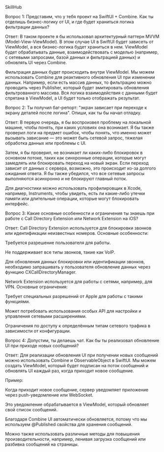 SkillHub

Вопрос 1:
Представим, что у тебя проект на SwiftUI + Combine. Как ты отделишь бизнес-логику от UI, и где будет храниться логика фильтрации данных?

Ответ:
В таком проекте я бы использовал архитектурный паттерн MVVM (Model-View-ViewModel). В этом случае UI в SwiftUI будет зависеть от ViewModel, а вся бизнес-логика будет храниться в нем. ViewModel будет обрабатывать данные, взаимодействовать с моделью (например, с сетевыми запросами, базой данных и фильтрацией данных) и обновлять UI через Combine.

Фильтрация данных будет происходить внутри ViewModel. Мы можем использовать Combine для реактивного обновления UI при изменении данных. Например, если есть массив данных, то фильтрацию можно проводить через Publisher, который будет эмитировать обновления фильтрованного массива. Вся логика взаимодействия с данными будет спрятана в ViewModel, а UI будет только отображать результат.

Вопрос 2:
Ты получил баг-репорт: "экран зависает при переходе к экрану деталей после логина". Опиши, как ты бы начал отладку.

Ответ:
В первую очередь, я бы воспроизвел проблему на локальной машине, чтобы понять, при каких условиях она возникает. Я бы также проверил логи на предмет ошибок, чтобы понять, что именно может вызывать зависание — это может быть сетевой запрос, тяжелая обработка данных или проблемы с UI.

Затем, я бы проверил, не возникает ли каких-либо блокировок в основном потоке, таких как синхронные операции, которые могут замедлять или блокировать переход на новый экран. Если переход зависит от данных с сервера, возможно, это происходит из-за долгого ожидания ответа. Я бы также убедился, что все сетевые запросы выполняются асинхронно и не блокируют главный поток.

Для диагностики можно использовать профилировщик в Xcode, например, Instruments, чтобы увидеть, есть ли какие-либо утечки памяти или длительные операции, которые могут блокировать интерфейс.

Вопрос 3:
Какие основные особенности и ограничения ты знаешь при работе с Call Directory Extension или Network Extension на iOS?

Ответ:
Call Directory Extension используется для блокировки звонков или идентификации неизвестных номеров. Основные особенности:

Требуется разрешение пользователя для работы.

Не поддерживает все типы звонков, такие как VoIP.

Для обновления данных блокировки или идентификации звонков, необходимо запрашивать у пользователя обновление данных через функцию CXCallDirectoryManager.

Network Extension используется для работы с сетями, например, для VPN. Основные ограничения:

Требует специальных разрешений от Apple для работы с такими функциями.

Может потребовать использования особых API для настройки и управления сетевыми расширениями.

Ограничения по доступу к определённым типам сетевого трафика в зависимости от конфигурации.

Вопрос 4:
Допустим, ты делаешь чат. Как бы ты реализовал обновление UI при приходе новых сообщений?

Ответ:
Для реализации обновления UI при получении новых сообщений можно использовать Combine и ObservableObject в SwiftUI. Мы можем создать ViewModel, который будет подписан на поток сообщений и обновлять UI каждый раз, когда приходит новое сообщение.

Пример:

Когда приходит новое сообщение, сервер уведомляет приложение через push-уведомление или WebSocket.

Это уведомление обрабатывается в ViewModel, который обновляет свой список сообщений.

Благодаря Combine UI автоматически обновляется, потому что мы используем @Published свойства для хранения сообщений.

Можно также использовать различные методы для повышения производительности, например, ленивая загрузка сообщений или разбивка сообщений на страницы.
